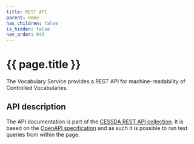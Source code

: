 ```yaml
---
title: REST API
parent: Home
has_children: false
is_hidden: false
nav_order: 040
---
```


# {{ page.title }}

The Vocabulary Service provides a REST API for machine-readability of Controlled Vocabularies.

## API description

The  API documentation is part of the [CESSDA REST API collection](https://api.tech.cessda.eu/).
It is based on the [OpenAPI specification](https://swagger.io/resources/open-api/)
and as such it is possible to run test queries from within the page.
